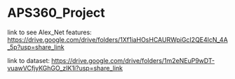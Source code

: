 # APS360_Project

link to see Alex_Net features: https://drive.google.com/drive/folders/1Xf1iaHOsHCAURWpiGcI2QE4lcN_4A_5p?usp=share_link

link to dataset: https://drive.google.com/drive/folders/1m2eNEuP9wDT-vuawVCfjyKGhGO_zIK1i?usp=share_link
